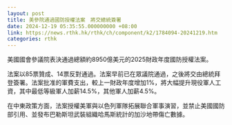 ```yaml
---
layout: post
title: 美參院通過國防授權法案　將交總統簽署
date: 2024-12-19 05:35:55.000000000 +08:00
link: https://news.rthk.hk/rthk/ch/component/k2/1784094-20241219.htm
categories: rthk
---
```


美國國會參議院表決通過總額約8950億美元的2025財政年度國防授權法案。

法案以85票贊成、14票反對通過。法案早前已在眾議院通過，之後將交由總統拜登簽署。法案批准的軍費支出，較上一財政年度增加1%，將大幅提升現役軍人工資，其中最低等級軍人加薪14.5%，其他軍人加薪4.5%。

在中東政策方面，法案授權美軍與以色列軍隊拓展聯合軍事演習，並禁止美國國防部引用、並發布巴勒斯坦武裝組織哈馬斯統計的加沙地帶傷亡數據。
